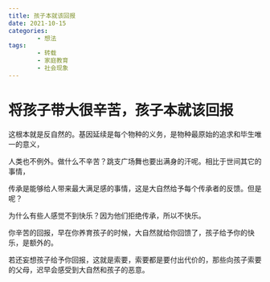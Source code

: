 ```yaml
---
title: 孩子本就该回报
date: 2021-10-15
categories:
        - 想法
tags:
        - 转载
        - 家庭教育
        - 社会现象
---
```


# 将孩子带大很辛苦，孩子本就该回报

这根本就是反自然的。基因延续是每个物种的义务，是物种最原始的追求和毕生唯一的意义，

人类也不例外。做什么不辛苦？跳支广场舞也要出满身的汗呢。相比于世间其它的事情，

传承是能够给人带来最大满足感的事情，这是大自然给予每个传承者的反馈。但是呢？

为什么有些人感觉不到快乐？因为他们拒绝传承，所以不快乐。

你辛苦的回报，早在你养育孩子的时候，大自然就给你回馈了，孩子给予你的快乐，是额外的。

若还妄想孩子给予你回报，这就是索要，索要都是要付出代价的，那些向孩子索要的父母，迟早会感受到大自然和孩子的恶意。
